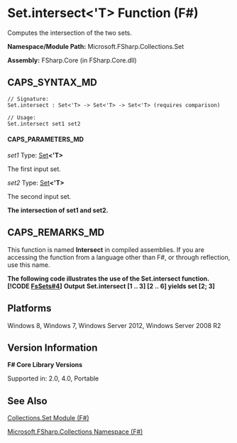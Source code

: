 # Set.intersect<'T> Function (F#)

Computes the intersection of the two sets.

**Namespace/Module Path:** Microsoft.FSharp.Collections.Set

**Assembly:** FSharp.Core (in FSharp.Core.dll)


## CAPS_SYNTAX_MD

```
// Signature:
Set.intersect : Set<'T> -> Set<'T> -> Set<'T> (requires comparison)

// Usage:
Set.intersect set1 set2
```

#### CAPS_PARAMETERS_MD
*set1*
Type: [Set](http://msdn.microsoft.com/en-us/library/50cebdce-0cd7-4c5c-8ebc-f3a9e90b38d8)**&lt;'T&gt;**


The first input set.


*set2*
Type: [Set](http://msdn.microsoft.com/en-us/library/50cebdce-0cd7-4c5c-8ebc-f3a9e90b38d8)**&lt;'T&gt;**


The second input set.



**The intersection of set1 and set2.**
## CAPS_REMARKS_MD
This function is named **Intersect** in compiled assemblies. If you are accessing the function from a language other than F#, or through reflection, use this name.

**The following code illustrates the use of the Set.intersect function.**
**[!CODE [FsSets#4](../CodeSnippet/VS_Snippets_Fsharp/fssets/FSharp/fs/program.fs#4)]**
**Output**
**Set.intersect [1 .. 3] [2 .. 6] yields set [2; 3]**
## Platforms
Windows 8, Windows 7, Windows Server 2012, Windows Server 2008 R2


## Version Information
**F# Core Library Versions**

Supported in: 2.0, 4.0, Portable




## See Also
[Collections.Set Module &#40;F&#35;&#41;](Collections.Set+Module+%28F%23%29.md)

[Microsoft.FSharp.Collections Namespace &#40;F&#35;&#41;](Microsoft.FSharp.Collections+Namespace+%28F%23%29.md)

